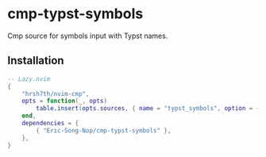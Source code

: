 # cmp-typst-symbols

Cmp source for symbols input with Typst names.

## Installation

```lua
-- Lazy.nvim
{
    "hrsh7th/nvim-cmp",
    opts = function(_, opts)
        table.insert(opts.sources, { name = "typst_symbols", option = { use_emoji = false } })
    end,
    dependencies = {
        { "Eric-Song-Nop/cmp-typst-symbols" },
    },
}
```
